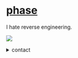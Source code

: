 # [phase](https://e-z.bio/phase)
I hate reverse engineering.

![](https://komarev.com/ghpvc/?username=notcarlton)

<details>
!<summary>contact</summary>
<a href="https://discord.com/users/1100905690299633704">
  <img src="https://lanyard-profile-readme.vercel.app/api/1100905690299633704" align="left" />
</a>
</details>

